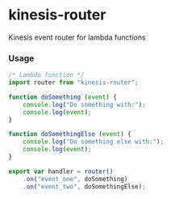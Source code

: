 # kinesis-router

Kinesis event router for lambda functions

### Usage

```js
/* Lambda function */
import router from "kinesis-router";

function doSomething (event) {
    console.log("Do something with:");
    console.log(event);
}

function doSomethingElse (event) {
    console.log("Do something else with:");
    console.log(event);
}

export var handler = router()
    .on("event_one", doSomething)
    .on("event_two", doSomethingElse);
```
